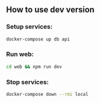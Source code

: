 ## How to use dev version

### Setup services:
```bash
docker-compose up db api
```
### Run web:

```bash
cd web && npm run dev
```

### Stop services: 
```bash
docker-compose down --rmi local
```